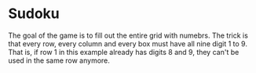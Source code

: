 Sudoku
======

The goal of the game is to fill out the entire grid with numebrs. The
trick is that every row, every column and every box must have all nine
digit 1 to 9. That is, if row 1 in this example already has digits 8 and
9, they can't be used in the same row anymore. 

